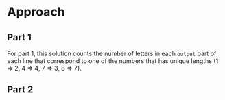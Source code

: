 # Approach

## Part 1

For part 1, this solution counts the number of letters in each `output` part of each line that correspond to one of the numbers that has unique lengths (1 => 2, 4 => 4, 7 => 3, 8 => 7).

## Part 2
